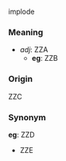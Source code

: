 implode
### Meaning
+ _adj_: ZZA
    + __eg__: ZZB

### Origin

ZZC

### Synonym

__eg__: ZZD

+ ZZE


